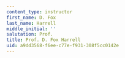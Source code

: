 ```yaml
---
content_type: instructor
first_name: D. Fox
last_name: Harrell
middle_initial: ''
salutation: Prof.
title: Prof. D. Fox Harrell
uid: a9dd3568-f6ee-c77e-f931-308f5cc0142e
---
```

